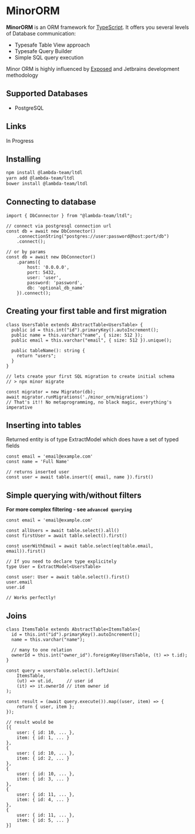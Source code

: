 # MinorORM

**MinorORM** is an ORM framework for 
[TypeScript](https://www.typescriptlang.org/).
It offers you several levels of Database communication:
* Typesafe Table View approach 
* Typesafe Query Builder
* Simple SQL query execution

Minor ORM is highly influenced by [Exposed](https://github.com/JetBrains/Exposed) and Jetbrains development methodology

## Supported Databases

* PostgreSQL

## Links

In Progress

## Installing

```bash
npm install @lambda-team/ltdl
yarn add @lambda-team/ltdl
bower install @lambda-team/ltdl
```

## Connecting to database

```tsx
import { DbConnector } from "@lambda-team/ltdl";

// connect via postgresql connection url
const db = await new DbConnector()
	.connectionString("postgres://user:password@host:port/db")
	.connect();

// or by params
const db = await new DbConnector()
	.params({
		host: '0.0.0.0',
		port: 5432,
		user: 'user',
		password: 'password',
		db: 'optional_db_name'
	}).connect();
```

## Creating your first table and first migration

```tsx
class UsersTable extends AbstractTable<UsersTable> {
  public id = this.int("id").primaryKey().autoIncrement();
  public name = this.varchar("name", { size: 512 });
  public email = this.varchar("email", { size: 512 }).unique();

  public tableName(): string {
    return "users";
  }
}

// lets create your first SQL migration to create initial schema
// > npx minor migrate

const migrator = new Migrator(db);
await migrator.runMigrations('./minor_orm/migrations')
// That's it!! No metaprogramming, no black magic, everything's imperative
```

## Inserting into tables
Returned entity is of type ExtractModel<UsersTable> which does have a set of typed fields

```tsx
const email = 'email@example.com'
const name = 'Full Name'

// returns inserted user
const user = await table.insert({ email, name }).first()
```

## Simple querying with/without filters
__For more complex filtering - see `advanced querying`__

```tsx
const email = 'email@example.com'

const allUsers = await table.select().all()
const firstUser = await table.select().first()

const userWithEmail = await table.select(eq(table.email, email)).first()

// If you need to declare type explicitely
type User = ExtractModel<UsersTable>

const user: User = await table.select().first()
user.email
user.id

// Works perfectly!
```

## Joins

```tsx
class ItemsTable extends AbstractTable<ItemsTable>{
  id = this.int("id").primaryKey().autoIncrement();
  name = this.varchar("name");
	
  // many to one relation
  ownerId = this.int("owner_id").foreignKey(UsersTable, (t) => t.id); 
}

const query = usersTable.select().leftJoin(
	ItemsTable, 
	(ut) => ut.id,     // user id
	(it) => it.ownerId // item owner id
); 

const result = (await query.execute()).map((user, item) => {
	return { user, item };
});

// result would be
[{
    user: { id: 10, ... },
    item: { id: 1, ... }
},
{
    user: { id: 10, ... },
    item: { id: 2, ... }
},
{
    user: { id: 10, ... },
    item: { id: 3, ... }
},
{
    user: { id: 11, ... },
    item: { id: 4, ... }
},
{
    user: { id: 11, ... },
    item: { id: 5, ... }
}]
```
